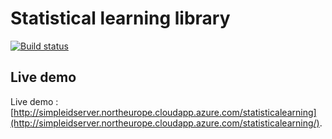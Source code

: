 # Statistical learning library

[![Build status](https://ci.appveyor.com/api/projects/status/8qpvi4lwhvctogjy?svg=true)](https://ci.appveyor.com/project/simpleidserver/statisticallearning)

## Live demo

Live demo : [http://simpleidserver.northeurope.cloudapp.azure.com/statisticalearning](http://simpleidserver.northeurope.cloudapp.azure.com/statisticalearning/).